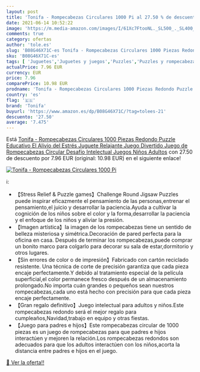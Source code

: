 ```yaml
---
layout: post
title: 'Tonifa - Rompecabezas Circulares 1000 Pi al 27.50 % de descuento'
date: 2021-06-14 10:52:22
image: 'https://m.media-amazon.com/images/I/61Xc7FtooNL._SL500_._SL400_.jpg'
comments: true
category: ofertas
author: 'tole.es'
slug: 'B08G46X71C-es Tonifa - Rompecabezas Circulares 1000 Piezas Redondo...'
sku: 'B08G46X71C-es'
tags: [ 'Juguetes','Juguetes y juegos','Puzzles','Puzzles y rompecabezas','puzzle','rompecabezas','tonifa', ]
actualPrice: 7.96 EUR
currency: EUR
price: 7.96
comparePrice: 10.98 EUR
prodname: 'Tonifa - Rompecabezas Circulares 1000 Piezas Redondo Puzzle Educativo El Alivio del Estrés Juguete Relajante Juego Divertido Juego de Rompecabezas Circular Desafío Intelectual Juegos Niños Adultos'
country: 'es'
flag: '🇪🇸'
brand: 'Tonifa'
buyurl: 'https://www.amazon.es/dp/B08G46X71C/?tag=tolees-21'
descuento: '27.50'
average: '7.475'
---
```


Está [Tonifa - Rompecabezas Circulares 1000 Piezas Redondo Puzzle Educativo El Alivio del Estrés Juguete Relajante Juego Divertido Juego de Rompecabezas Circular Desafío Intelectual Juegos Niños Adultos](https://www.amazon.es/dp/B08G46X71C/?tag=tolees-21) con 27.50 de descuento por 7.96 EUR (original: 10.98 EUR) en el siguiente enlace!

[![Tonifa - Rompecabezas Circulares 1000 Pi](https://m.media-amazon.com/images/I/61Xc7FtooNL._SL500_._SL400_.jpg)](https://www.amazon.es/dp/B08G46X71C/?tag=tolees-21)

ℹ️:

- 【Stress Relief & Puzzle games】Challenge Round Jigsaw Puzzles puede inspirar eficazmente el pensamiento de las personas,entrenar el pensamiento,el juicio y desarrollar la paciencia.Ayuda a cultivar la cognición de los niños sobre el color y la forma,desarrollar la paciencia y el enfoque de los niños y aliviar la presión.
- 【Imagen artística】Ia imagen de los rompecabezas tiene un sentido de belleza misteriosa y simétrica.Decoración de pared perfecta para la oficina en casa. Después de terminar los rompecabezas,puede comprar un bonito marco para colgarlo para decorar su sala de estar,dormitorio y otros lugares.
- 【Sin errores de color o de impresión】Fabricado con cartón reciclado resistente. Una técnica de corte de precisión garantiza que cada pieza encaje perfectamente.Y debido al tratamiento especial de la película superficial,el color permanece fresco después de un almacenamiento prolongado.No importa cuán grandes o pequeños sean nuestros rompecabezas,cada uno está hecho con precisión para que cada pieza encaje perfectamente.
- 【Gran regalo definitivo】Juego intelectual para adultos y niños.Este rompecabezas redondo será el mejor regalo para cumpleaños,Navidad,trabajo en equipo y otras fiestas.
- 【Juego para padres e hijos】Este rompecabezas circular de 1000 piezas es un juego de rompecabezas para que padres e hijos interactúen y mejoren la relación.Los rompecabezas redondos son adecuados para que los adultos interactúen con los niños,acorta la distancia entre padres e hijos en el juego.

[🛒 Ver la oferta!!](https://www.amazon.es/dp/B08G46X71C/?tag=tolees-21)
